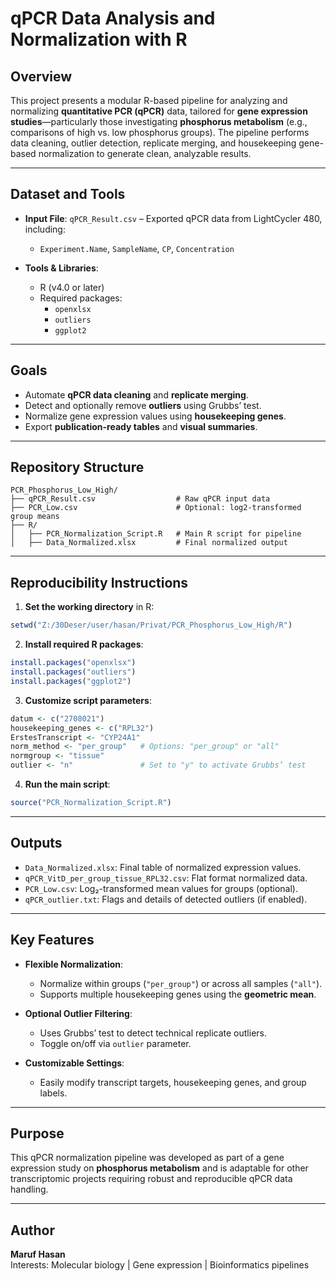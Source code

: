 # qPCR Data Analysis and Normalization with R

## Overview

This project presents a modular R-based pipeline for analyzing and normalizing **quantitative PCR (qPCR)** data, tailored for **gene expression studies**—particularly those investigating **phosphorus metabolism** (e.g., comparisons of high vs. low phosphorus groups). The pipeline performs data cleaning, outlier detection, replicate merging, and housekeeping gene-based normalization to generate clean, analyzable results.

---

## Dataset and Tools

- **Input File**: `qPCR_Result.csv` – Exported qPCR data from LightCycler 480, including:
  - `Experiment.Name`, `SampleName`, `CP`, `Concentration`
  
- **Tools & Libraries**:
  - R (v4.0 or later)
  - Required packages:
    - `openxlsx`
    - `outliers`
    - `ggplot2`

---

## Goals

- Automate **qPCR data cleaning** and **replicate merging**.
- Detect and optionally remove **outliers** using Grubbs’ test.
- Normalize gene expression values using **housekeeping genes**.
- Export **publication-ready tables** and **visual summaries**.

---

## Repository Structure

```
PCR_Phosphorus_Low_High/
├── qPCR_Result.csv                  # Raw qPCR input data
├── PCR_Low.csv                      # Optional: log2-transformed group means
├── R/
│   ├── PCR_Normalization_Script.R   # Main R script for pipeline
│   ├── Data_Normalized.xlsx         # Final normalized output
```

---

## Reproducibility Instructions

1. **Set the working directory** in R:
```r
setwd("Z:/30Deser/user/hasan/Privat/PCR_Phosphorus_Low_High/R")
```

2. **Install required R packages**:
```r
install.packages("openxlsx")
install.packages("outliers")
install.packages("ggplot2")
```

3. **Customize script parameters**:
```r
datum <- c("2708021")
housekeeping_genes <- c("RPL32")
ErstesTranscript <- "CYP24A1"
norm_method <- "per_group"   # Options: "per_group" or "all"
normgroup <- "tissue"
outlier <- "n"               # Set to "y" to activate Grubbs’ test
```

4. **Run the main script**:
```r
source("PCR_Normalization_Script.R")
```

---

## Outputs

- `Data_Normalized.xlsx`: Final table of normalized expression values.
- `qPCR_VitD_per_group_tissue_RPL32.csv`: Flat format normalized data.
- `PCR_Low.csv`: Log₂-transformed mean values for groups (optional).
- `qPCR_outlier.txt`: Flags and details of detected outliers (if enabled).

---

## Key Features

- **Flexible Normalization**:
  - Normalize within groups (`"per_group"`) or across all samples (`"all"`).
  - Supports multiple housekeeping genes using the **geometric mean**.

- **Optional Outlier Filtering**:
  - Uses Grubbs’ test to detect technical replicate outliers.
  - Toggle on/off via `outlier` parameter.

- **Customizable Settings**:
  - Easily modify transcript targets, housekeeping genes, and group labels.

---

## Purpose

This qPCR normalization pipeline was developed as part of a gene expression study on **phosphorus metabolism** and is adaptable for other transcriptomic projects requiring robust and reproducible qPCR data handling.

---

## Author

**Maruf Hasan**  
Interests: Molecular biology | Gene expression | Bioinformatics pipelines
